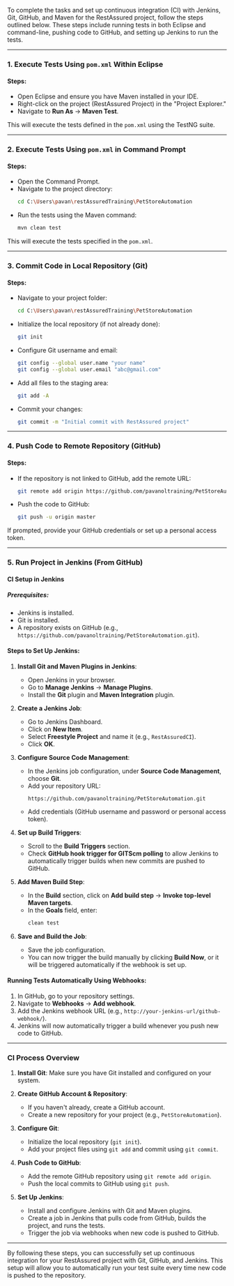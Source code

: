 To complete the tasks and set up continuous integration (CI) with Jenkins, Git, GitHub, and Maven for the RestAssured project, follow the steps outlined below. These steps include running tests in both Eclipse and command-line, pushing code to GitHub, and setting up Jenkins to run the tests.

---

### **1. Execute Tests Using `pom.xml` Within Eclipse**
#### Steps:
- Open Eclipse and ensure you have Maven installed in your IDE.
- Right-click on the project (RestAssured Project) in the "Project Explorer."
- Navigate to **Run As** -> **Maven Test**.
  
This will execute the tests defined in the `pom.xml` using the TestNG suite.

---

### **2. Execute Tests Using `pom.xml` in Command Prompt**
#### Steps:
- Open the Command Prompt.
- Navigate to the project directory:
  ```bash
  cd C:\Users\pavan\restAssuredTraining\PetStoreAutomation
  ```
- Run the tests using the Maven command:
  ```bash
  mvn clean test
  ```
  
This will execute the tests specified in the `pom.xml`.

---

### **3. Commit Code in Local Repository (Git)**
#### Steps:
- Navigate to your project folder:
  ```bash
  cd C:\Users\pavan\restAssuredTraining\PetStoreAutomation
  ```
- Initialize the local repository (if not already done):
  ```bash
  git init
  ```
- Configure Git username and email:
  ```bash
  git config --global user.name "your name"
  git config --global user.email "abc@gmail.com"
  ```
- Add all files to the staging area:
  ```bash
  git add -A
  ```
- Commit your changes:
  ```bash
  git commit -m "Initial commit with RestAssured project"
  ```

---

### **4. Push Code to Remote Repository (GitHub)**
#### Steps:
- If the repository is not linked to GitHub, add the remote URL:
  ```bash
  git remote add origin https://github.com/pavanoltraining/PetStoreAutomation.git
  ```
- Push the code to GitHub:
  ```bash
  git push -u origin master
  ```

If prompted, provide your GitHub credentials or set up a personal access token.

---

### **5. Run Project in Jenkins (From GitHub)**

#### **CI Setup in Jenkins**

##### **Prerequisites:**
- Jenkins is installed.
- Git is installed.
- A repository exists on GitHub (e.g., `https://github.com/pavanoltraining/PetStoreAutomation.git`).
  
#### **Steps to Set Up Jenkins:**

1. **Install Git and Maven Plugins in Jenkins**:
   - Open Jenkins in your browser.
   - Go to **Manage Jenkins** -> **Manage Plugins**.
   - Install the **Git** plugin and **Maven Integration** plugin.

2. **Create a Jenkins Job**:
   - Go to Jenkins Dashboard.
   - Click on **New Item**.
   - Select **Freestyle Project** and name it (e.g., `RestAssuredCI`).
   - Click **OK**.

3. **Configure Source Code Management**:
   - In the Jenkins job configuration, under **Source Code Management**, choose **Git**.
   - Add your repository URL:
     ```
     https://github.com/pavanoltraining/PetStoreAutomation.git
     ```
   - Add credentials (GitHub username and password or personal access token).
  
4. **Set up Build Triggers**:
   - Scroll to the **Build Triggers** section.
   - Check **GitHub hook trigger for GITScm polling** to allow Jenkins to automatically trigger builds when new commits are pushed to GitHub.

5. **Add Maven Build Step**:
   - In the **Build** section, click on **Add build step** -> **Invoke top-level Maven targets**.
   - In the **Goals** field, enter:
     ```bash
     clean test
     ```

6. **Save and Build the Job**:
   - Save the job configuration.
   - You can now trigger the build manually by clicking **Build Now**, or it will be triggered automatically if the webhook is set up.

#### **Running Tests Automatically Using Webhooks**:
1. In GitHub, go to your repository settings.
2. Navigate to **Webhooks** -> **Add webhook**.
3. Add the Jenkins webhook URL (e.g., `http://your-jenkins-url/github-webhook/`).
4. Jenkins will now automatically trigger a build whenever you push new code to GitHub.

---

### **CI Process Overview**

1. **Install Git**: Make sure you have Git installed and configured on your system.

2. **Create GitHub Account & Repository**: 
   - If you haven't already, create a GitHub account.
   - Create a new repository for your project (e.g., `PetStoreAutomation`).

3. **Configure Git**:
   - Initialize the local repository (`git init`).
   - Add your project files using `git add` and commit using `git commit`.

4. **Push Code to GitHub**:
   - Add the remote GitHub repository using `git remote add origin`.
   - Push the local commits to GitHub using `git push`.

5. **Set Up Jenkins**:
   - Install and configure Jenkins with Git and Maven plugins.
   - Create a job in Jenkins that pulls code from GitHub, builds the project, and runs the tests.
   - Trigger the job via webhooks when new code is pushed to GitHub.

---

By following these steps, you can successfully set up continuous integration for your RestAssured project with Git, GitHub, and Jenkins. This setup will allow you to automatically run your test suite every time new code is pushed to the repository.
